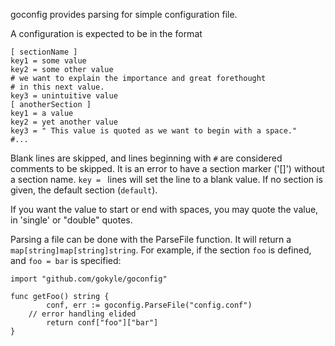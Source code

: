 goconfig provides parsing for simple configuration file.

A configuration is expected to be in the format

```
[ sectionName ]
key1 = some value
key2 = some other value
# we want to explain the importance and great forethought
# in this next value.
key3 = unintuitive value
[ anotherSection ]
key1 = a value
key2 = yet another value
key3 = " This value is quoted as we want to begin with a space."
#...
```

Blank lines are skipped, and lines beginning with `#` are considered
comments to be skipped. It is an error to have a section marker ('[]')
without a section name. `key = ` lines will set the line to a blank
value. If no section is given, the default section (`default`).

If you want the value to start or end with spaces, you may quote
the value, in 'single' or "double" quotes.

Parsing a file can be done with the ParseFile function. It will return
a `map[string]map[string]string`. For example, if the section `foo` is
defined, and `foo = bar` is specified:

```
import "github.com/gokyle/goconfig"

func getFoo() string {
        conf, err := goconfig.ParseFile("config.conf")
	// error handling elided
        return conf["foo"]["bar"]
}
```

